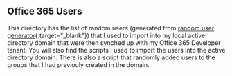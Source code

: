 ## Office 365 Users
This directory has the list of random users (generated from [random user generator](https://randomuser.me){:target="_blank"}) that I used to import into my local active directory domain that were then synched up with my Office 365 Developer tenant. You will also find the scripts I used to import the users into the active directory domain. There is also a script that randomly added users to the groups that I had previouly created in the domain.

